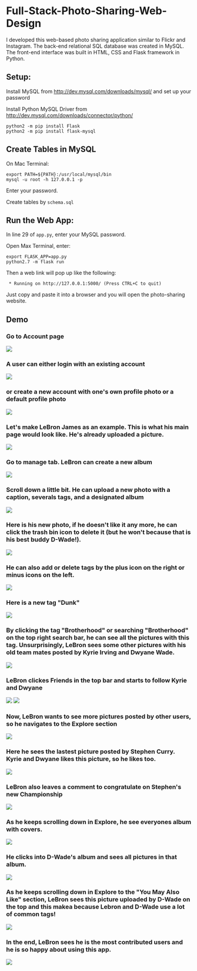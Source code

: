 # Full-Stack-Photo-Sharing-Web-Design

I developed this web-based photo sharing application similar to Flickr and Instagram. The back-end relational SQL database was created in MySQL. The front-end interface was built in HTML, CSS and Flask framework in Python.

## Setup:
Install MySQL from http://dev.mysql.com/downloads/mysql/ and set up your password

Install Python MySQL Driver from http://dev.mysql.com/downloads/connector/python/ 
```
python2 -m pip install Flask
python2 -m pip install flask-mysql
```

## Create Tables in MySQL 
On Mac Terminal:
```
export PATH=${PATH}:/usr/local/mysql/bin
mysql -u root -h 127.0.0.1 -p
```
Enter your password.

Create tables by `schema.sql`

## Run the Web App:
In line 29 of `app.py`, enter your MySQL password. 

Open Max Terminal, enter:
```
export FLASK_APP=app.py
python2.7 -m flask run
```
Then a web link will pop up like the following: 
```
 * Running on http://127.0.0.1:5000/ (Press CTRL+C to quit)
 ```
Just copy and paste it into a browser and you will open the photo-sharing website.

## Demo

### Go to Account page
<img src="https://github.com/ziranmin/Full-Stack-Photo-Sharing-Web-Design/blob/main/demo_screenshots/1.png"/>

### A user can either login with an existing account
<img src="https://github.com/ziranmin/Full-Stack-Photo-Sharing-Web-Design/blob/main/demo_screenshots/2.png"/>

### or create a new account with one's own profile photo or a default profile photo
<img src="https://github.com/ziranmin/Full-Stack-Photo-Sharing-Web-Design/blob/main/demo_screenshots/3.png"/>

### Let's make LeBron James as an example. This is what his main page would look like. He's already uploaded a picture.
<img src="https://github.com/ziranmin/Full-Stack-Photo-Sharing-Web-Design/blob/main/demo_screenshots/4.png"/>

### Go to manage tab. LeBron can create a new album
<img src="https://github.com/ziranmin/Full-Stack-Photo-Sharing-Web-Design/blob/main/demo_screenshots/5.png"/>

### Scroll down a little bit. He can upload a new photo with a caption, severals tags, and a designated album
<img src="https://github.com/ziranmin/Full-Stack-Photo-Sharing-Web-Design/blob/main/demo_screenshots/6.png"/>

### Here is his new photo, if he doesn't like it any more, he can click the trash bin icon to delete it (but he won't because that is his best buddy D-Wade!).
<img src="https://github.com/ziranmin/Full-Stack-Photo-Sharing-Web-Design/blob/main/demo_screenshots/7.png"/>

### He can also add or delete tags by the plus icon on the right or minus icons on the left.
<img src="https://github.com/ziranmin/Full-Stack-Photo-Sharing-Web-Design/blob/main/demo_screenshots/8.png"/>

### Here is a new tag "Dunk"
<img src="https://github.com/ziranmin/Full-Stack-Photo-Sharing-Web-Design/blob/main/demo_screenshots/9.png"/>

### By clicking the tag "Brotherhood" or searching "Brotherhood" on the top right search bar, he can see all the pictures with this tag. Unsurprisingly, LeBron sees some other pictures with his old team mates posted by Kyrie Irving and Dwyane Wade.
<img src="https://github.com/ziranmin/Full-Stack-Photo-Sharing-Web-Design/blob/main/demo_screenshots/10.png"/>

### LeBron clickes Friends in the top bar and starts to follow Kyrie and Dwyane
<img src="https://github.com/ziranmin/Full-Stack-Photo-Sharing-Web-Design/blob/main/demo_screenshots/11.png"/>
<img src="https://github.com/ziranmin/Full-Stack-Photo-Sharing-Web-Design/blob/main/demo_screenshots/12.png"/>

### Now, LeBron wants to see more pictures posted by other users, so he navigates to the Explore section
<img src="https://github.com/ziranmin/Full-Stack-Photo-Sharing-Web-Design/blob/main/demo_screenshots/13.png"/>

### Here he sees the lastest picture posted by Stephen Curry. Kyrie and Dwyane likes this picture, so he likes too.
<img src="https://github.com/ziranmin/Full-Stack-Photo-Sharing-Web-Design/blob/main/demo_screenshots/14.png"/>

### LeBron also leaves a comment to congratulate on Stephen's new Championship
<img src="https://github.com/ziranmin/Full-Stack-Photo-Sharing-Web-Design/blob/main/demo_screenshots/15.png"/>

### As he keeps scrolling down in Explore, he see everyones album with covers. 
<img src="https://github.com/ziranmin/Full-Stack-Photo-Sharing-Web-Design/blob/main/demo_screenshots/16.png"/>

### He clicks into D-Wade's album and sees all pictures in that album.
<img src="https://github.com/ziranmin/Full-Stack-Photo-Sharing-Web-Design/blob/main/demo_screenshots/17.png"/>

### As he keeps scrolling down in Explore to the "You May Also Like" section, LeBron sees this picture uploaded by D-Wade on the top and this makea because Lebron and D-Wade use a lot of common tags!
<img src="https://github.com/ziranmin/Full-Stack-Photo-Sharing-Web-Design/blob/main/demo_screenshots/18.png"/>

### In the end, LeBron sees he is the most contributed users and he is so happy about using this app.
<img src="https://github.com/ziranmin/Full-Stack-Photo-Sharing-Web-Design/blob/main/demo_screenshots/19.png"/>
